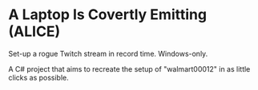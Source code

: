 # A Laptop Is Covertly Emitting (ALICE)
Set-up a rogue Twitch stream in record time. Windows-only.

A C# project that aims to recreate the setup of "walmart00012" in as little clicks as possible.
